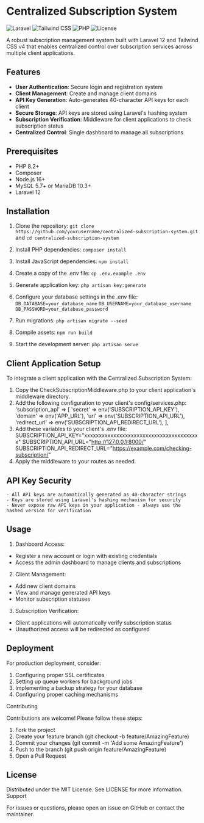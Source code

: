 # Centralized Subscription System

![Laravel](https://img.shields.io/badge/Laravel-12-FF2D20?logo=laravel)
![Tailwind CSS](https://img.shields.io/badge/Tailwind_CSS-v4-06B6D4?logo=tailwindcss)
![PHP](https://img.shields.io/badge/PHP-8.2+-777BB4?logo=php)
![License](https://img.shields.io/badge/license-MIT-blue)

A robust subscription management system built with Laravel 12 and Tailwind CSS v4 that enables centralized control over subscription services across multiple client applications.

## Features

-   **User Authentication**: Secure login and registration system
-   **Client Management**: Create and manage client domains
-   **API Key Generation**: Auto-generates 40-character API keys for each client
-   **Secure Storage**: API keys are stored using Laravel's hashing system
-   **Subscription Verification**: Middleware for client applications to check subscription status
-   **Centralized Control**: Single dashboard to manage all subscriptions

## Prerequisites

-   PHP 8.2+
-   Composer
-   Node.js 16+
-   MySQL 5.7+ or MariaDB 10.3+
-   Laravel 12

## Installation

1. Clone the repository:
   `git clone https://github.com/yourusername/centralized-subscription-system.git`
   and
   `cd centralized-subscription-system`

3. Install PHP dependencies:
   `composer install`

4. Install JavaScript dependencies:
   `npm install`

5. Create a copy of the .env file:
   `cp .env.example .env`

6. Generate application key:
   `php artisan key:generate`

7. Configure your database settings in the .env file:
   `DB_DATABASE=your_database_name`
   `DB_USERNAME=your_database_username`
   `DB_PASSWORD=your_database_password`

8. Run migrations:
   `php artisan migrate --seed`

9. Compile assets:
   `npm run build`

10. Start the development server:
   `php artisan serve`

## Client Application Setup

To integrate a client application with the Centralized Subscription System:

1. Copy the CheckSubscriptionMiddleware.php to your client application's middleware directory.
2. Add the following configuration to your client's config/services.php:
   'subscription_api' => [
   'secret' => env('SUBSCRIPTION_API_KEY'),
   'domain' => env('APP_URL'),
   'url' => env('SUBSCRIPTION_API_URL'),
   'redirect_url' => env('SUBSCRIPTION_API_REDIRECT_URL'),
   ],
3. Add these variables to your client's .env file:
   SUBSCRIPTION_API_KEY="xxxxxxxxxxxxxxxxxxxxxxxxxxxxxxxxxxxxxxxx"
   SUBSCRIPTION_API_URL="http://127.0.0.1:8000/"
   SUBSCRIPTION_API_REDIRECT_URL="https://example.com/checking-subscription/"
4. Apply the middleware to your routes as needed.

## API Key Security

    - All API keys are automatically generated as 40-character strings
    - Keys are stored using Laravel's hashing mechanism for security
    - Never expose raw API keys in your application - always use the hashed version for verification

## Usage

1.  Dashboard Access:

-   Register a new account or login with existing credentials
-   Access the admin dashboard to manage clients and subscriptions

2.  Client Management:

-   Add new client domains
-   View and manage generated API keys
-   Monitor subscription statuses

3.  Subscription Verification:

-   Client applications will automatically verify subscription status
-   Unauthorized access will be redirected as configured

## Deployment

For production deployment, consider:

1. Configuring proper SSL certificates
2. Setting up queue workers for background jobs
3. Implementing a backup strategy for your database
4. Configuring proper caching mechanisms

Contributing

Contributions are welcome! Please follow these steps:

1. Fork the project
2. Create your feature branch (git checkout -b feature/AmazingFeature)
3. Commit your changes (git commit -m 'Add some AmazingFeature')
4. Push to the branch (git push origin feature/AmazingFeature)
5. Open a Pull Request

## License

Distributed under the MIT License. See LICENSE for more information.
Support

For issues or questions, please open an issue on GitHub or contact the maintainer.
